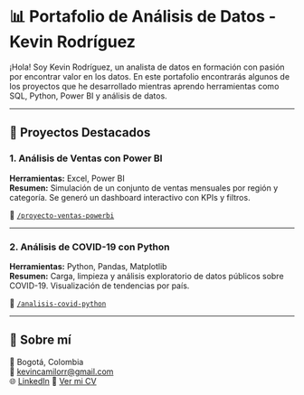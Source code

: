 # 📊 Portafolio de Análisis de Datos - Kevin Rodríguez

¡Hola! Soy Kevin Rodríguez, un analista de datos en formación con pasión por encontrar valor en los datos. En este portafolio encontrarás algunos de los proyectos que he desarrollado mientras aprendo herramientas como SQL, Python, Power BI y análisis de datos.

---

## 🚀 Proyectos Destacados

### 1. Análisis de Ventas con Power BI
**Herramientas:** Excel, Power BI  
**Resumen:** Simulación de un conjunto de ventas mensuales por región y categoría. Se generó un dashboard interactivo con KPIs y filtros.

📁 [`/proyecto-ventas-powerbi`](./proyecto-ventas-powerbi)

---

### 2. Análisis de COVID-19 con Python
**Herramientas:** Python, Pandas, Matplotlib  
**Resumen:** Carga, limpieza y análisis exploratorio de datos públicos sobre COVID-19. Visualización de tendencias por país.

📁 [`/analisis-covid-python`](./analisis-covid-python)

---

## 📄 Sobre mí

📍 Bogotá, Colombia  
📧 kevincamilorr@gmail.com  
🌐 [LinkedIn](https://linkedin.com/in/datacamilorivera) 
📄 [Ver mi CV](./KevinRodriguez_CV.pdf)
